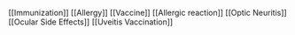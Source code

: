 [[Immunization]]
[[Allergy]]
[[Vaccine]]
[[Allergic reaction]]
[[Optic Neuritis]]
[[Ocular Side Effects]]
[[Uveitis Vaccination]]
